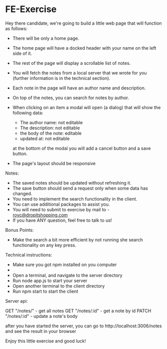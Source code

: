 # FE-Exercise

Hey there candidate, we're going to build a little web page that will function as follows:
* There will be only a home page.
* The home page will have a docked header with your name on the left side of it.
* The rest of the page will display a scrollable list of notes.
* You will fetch the notes from a local server that we wrote for you (further information is in the technical section).
* Each note in the page will have an author name and description.
* On top of the notes, you can search for notes by author.
* When clicking on an item a modal will open (a dialog) that will show the following data:
	* The author name: not editable
	* The description: not editable
	* the body of the note: editable
	* updated at: not editable

	at the bottom of the modal you will add a cancel button and a save button.
* The page's layout should be responsive

Notes:
* The saved notes should be updated without refreshing it.
* The save button should send a request only when some data has changed.
* You need to implement the search functionality in the client.
* You can use additional packages to assist you.
* You will need to submit to exercise by mail to - royc@dropitshopping.com
* If you have ANY question, feel free to talk to us!

Bonus Points:
* Make the search a bit more efficient by not running she search functionality on any key press.

Technical instructions:
* Make sure you got npm installed on you computer
*
* Open a terminal, and navigate to the server directory
* Run node app.js to start your server
* Open another terminal to the client directory
* Run npm start to start the client

Server api:

GET "/notes/" - get all notes
GET "/notes/:id" - get a note by id
PATCH "/notes/:id" - update a note's body

after you have started the server, you can go to http://localhost:3006/notes and see the result in your browser

Enjoy this little exercise and good luck!